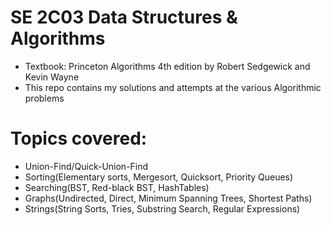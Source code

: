 # SE 2C03 Data Structures & Algorithms
- Textbook: Princeton Algorithms 4th edition by Robert Sedgewick and Kevin Wayne
- This repo contains my solutions and attempts at the various Algorithmic problems

# Topics covered:
- Union-Find/Quick-Union-Find
- Sorting(Elementary sorts, Mergesort, Quicksort, Priority Queues)
- Searching(BST, Red-black BST, HashTables)
- Graphs(Undirected, Direct, Minimum Spanning Trees, Shortest Paths)
- Strings(String Sorts, Tries, Substring Search, Regular Expressions)